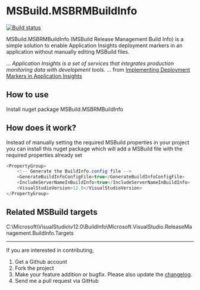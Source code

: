 # MSBuild.MSBRMBuildInfo

[![Build status](https://ci.appveyor.com/api/projects/status/ehar1ei8n2d075rx?svg=true)](https://ci.appveyor.com/project/DanielTheCoder/msbuild-msbrmbuildinfo)

MSBuild.MSBRMBuildInfo (MSBuild Release Management Build Info) is a simple solution to enable Application Insights deployment markers in an application without manually editing MSBuild files.
  
... *Application Insights is a set of services that integrates production monitoring data with development tools.* ...
from [Implementing Deployment Markers in Application Insights](http://blogs.msdn.com/b/visualstudioalm/archive/2013/11/14/implementing-deployment-markers-in-application-insights.aspx)

How to use  
---------------------
Install nuget package MSBuild.MSBRMBuildInfo

How does it work?
---------------------
Instead of manually setting the required MSBuild properties in your project you can install this nuget package which will add a MSBuild file with the required properties already set  
```csharp
<PropertyGroup> 
    <!-- Generate the BuildInfo.config file --> 
    <GenerateBuildInfoConfigFile>true</GenerateBuildInfoConfigFile> 
    <IncludeServerNameInBuildInfo>true</IncludeServerNameInBuildInfo> 
    <VisualStudioVersion>12.0</VisualStudioVersion> 
</PropertyGroup>
```

Related MSBuild targets
-------------------
C:\Microsoft\VisualStudio\v12.0\BuildInfo\Microsoft.VisualStudio.ReleaseManagement.BuildInfo.Targets

------------
If you are interested in contributing,  
  
1. Get a Github account  
1. Fork the project  
1. Make your feature addition or bugfix. Please also update the [changelog](https://github.com/DanielTheCoder/MSBuild.MSBRMBuildInfo/blob/master/changelog.txt).  
1. Send me a pull request via GitHub  